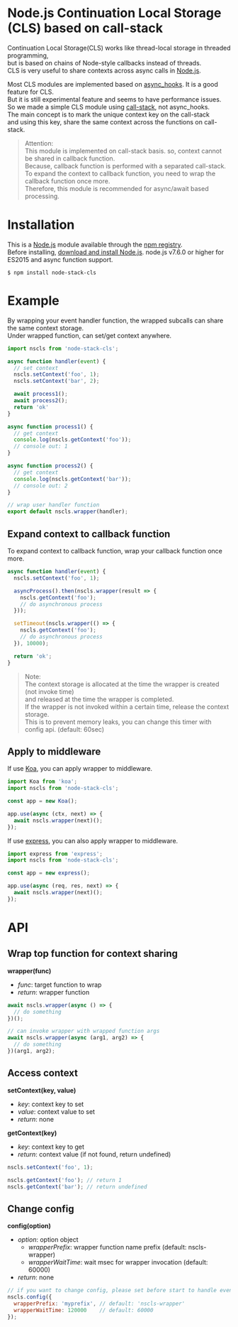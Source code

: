 # Node.js Continuation Local Storage (CLS) based on call-stack
Continuation Local Storage(CLS) works like thread-local storage in threaded programming,  
but is based on chains of Node-style callbacks instead of threads.  
CLS is very useful to share contexts across async calls in [Node.js](https://nodejs.org/en/).  

Most CLS modules are implemented based on [async_hooks](https://nodejs.org/dist/latest-v16.x/docs/api/async_hooks.html). It is a good feature for CLS.   
But it is still experimental feature and seems to have performance issues.  
So we made a simple CLS module using [call-stack](https://en.wikipedia.org/wiki/Call_stack), not async_hooks.  
The main concept is to mark the unique context key on the call-stack  
and using this key, share the same context across the functions on call-stack.

> Attention:  
> This module is implemented on call-stack basis. so, context cannot be shared in callback function.  
> Because, callback function is performed with a separated call-stack.  
> To expand the context to callback function, you need to wrap the callback function once more.  
> Therefore, this module is recommended for async/await based processing.

# Installation
This is a [Node.js](https://nodejs.org/en/) module available through the
[npm registry](https://www.npmjs.com/).  
Before installing, [download and install Node.js](https://nodejs.org/en/download/).
node.js v7.6.0 or higher for ES2015 and async function support.

```console
$ npm install node-stack-cls
```

# Example
By wrapping your event handler function, the wrapped subcalls can share the same context storage.  
Under wrapped function, can set/get context anywhere.

```js
import nscls from 'node-stack-cls';

async function handler(event) {
  // set context
  nscls.setContext('foo', 1);
  nscls.setContext('bar', 2);

  await process1();
  await process2();
  return 'ok'
}

async function process1() {
  // get context
  console.log(nscls.getContext('foo'));
  // console out: 1
}

async function process2() {
  // get context
  console.log(nscls.getContext('bar'));
  // console out: 2
}

// wrap user handler function
export default nscls.wrapper(handler);

```

## Expand context to callback function
To expand context to callback function, wrap your callback function once more.
```js
async function handler(event) {
  nscls.setContext('foo', 1);

  asyncProcess().then(nscls.wrapper(result => {
    nscls.getContext('foo');
    // do asynchronous process
  }));

  setTimeout(nscls.wrapper(() => {
    nscls.getContext('foo');
    // do asynchronous process
  }), 10000);

  return 'ok';
}
```
> Note:  
> The context storage is allocated at the time the wrapper is created (not invoke time)  
> and released at the time the wrapper is completed.  
> If the wrapper is not invoked within a certain time, release the context storage.  
> This is to prevent memory leaks, you can change this timer with config api. (default: 60sec)

## Apply to middleware
If use [Koa](https://koajs.com/), you can apply wrapper to middleware.
```js
import Koa from 'koa';
import nscls from 'node-stack-cls';

const app = new Koa();

app.use(async (ctx, next) => {
  await nscls.wrapper(next)();
});
```
If use [express](http://expressjs.com/), you can also apply wrapper to middleware.
```js
import express from 'express';
import nscls from 'node-stack-cls';

const app = new express();

app.use(async (req, res, next) => {
  await nscls.wrapper(next)();
});
```


# API
## Wrap top function for context sharing
**wrapper(func)**  
- *func*: target function to wrap
- *return*: wrapper function

```js
await nscls.wrapper(async () => {
  // do something
})();

// can invoke wrapper with wrapped function args
await nscls.wrapper(async (arg1, arg2) => {
  // do something
})(arg1, arg2);
```

## Access context
**setContext(key, value)**
- *key*: context key to set
- *value*: context value to set
- *return*: none

**getContext(key)**
- *key*: context key to get
- *return*: context value (if not found, return undefined)

```js
nscls.setContext('foo', 1);

nscls.getContext('foo'); // return 1
nscls.getContext('bar'); // return undefined
```

## Change config
**config(option)**
- *option*: option object
  - *wrapperPrefix*: wrapper function name prefix (default: nscls-wrapper)
  - *wrapperWaitTime*: wait msec for wrapper invocation (default: 60000)
- *return*: none
```js
// if you want to change config, please set before start to handle events.
nscls.config({
  wrapperPrefix: 'myprefix', // default: 'nscls-wrapper'
  wrapperWaitTime: 120000    // default: 60000
});
```
